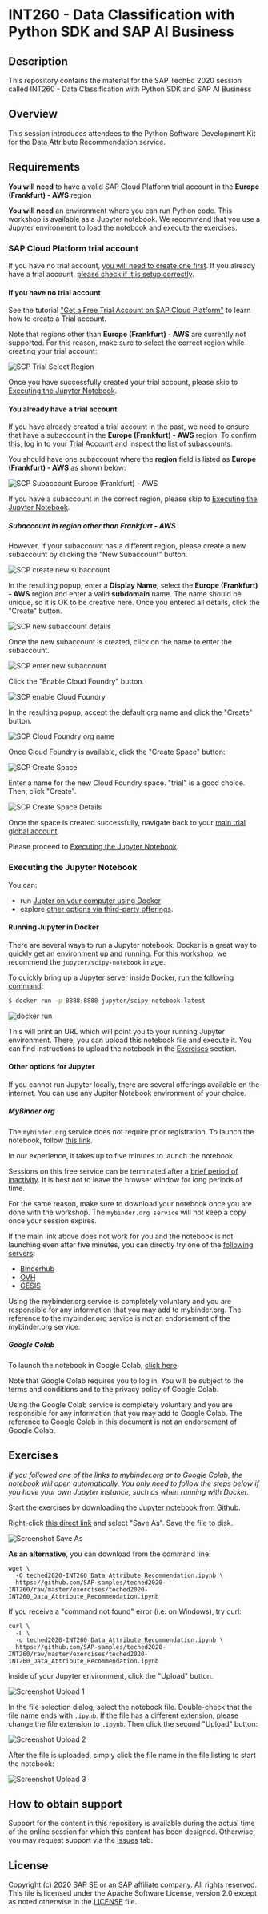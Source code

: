 # INT260 - Data Classification with Python SDK and SAP AI Business

## Description

This repository contains the material for the SAP TechEd 2020 session called
INT260 - Data Classification with Python SDK and SAP AI Business

## Overview

This session introduces attendees to the Python Software Development Kit
for the Data Attribute Recommendation service.

## Requirements

**You will need** to have a valid SAP Cloud Platform trial account in the
**Europe (Frankfurt) - AWS** region

**You will need** an environment where you can run Python code.
This workshop is available as a Jupyter notebook. We recommend that you use a Jupyter
environment to load the notebook and execute the exercises.

### SAP Cloud Platform trial account

If you have no trial account,
[you will need to create one first](#If-you-have-no-trial-account).
If you already have a trial account,
[please check if it is setup correctly](#you-already-have-a-trial-account).

#### If you have no trial account

See the tutorial
["Get a Free Trial Account on SAP Cloud Platform"](https://developers.sap.com/tutorials/hcp-create-trial-account.html)
to learn how to create a Trial account.

Note that regions other than
**Europe (Frankfurt) - AWS** are currently not supported. For this reason, make sure
to select the correct region while creating your trial account:

![SCP Trial Select Region](images/scp_trial_select_region.png)

Once you have successfully created your trial account, please skip
to [Executing the Jupyter Notebook](#Executing-the-Jupyter-Notebook).

#### You already have a trial account

If you have already created a trial account in the past, we need to
ensure that have a subaccount in the **Europe (Frankfurt) - AWS**
region. To confirm this, log in to your [Trial Account](https://cockpit.eu10.hana.ondemand.com/trial/)
and inspect the list of subaccounts.

You should have one subaccount where the **region** field is listed as
**Europe (Frankfurt) - AWS** as shown below:

![SCP Subaccount Europe (Frankfurt) -  AWS](images/scp_subaccount_frankfurt.png)

If you have a subaccount in the correct region, please skip
to [Executing the Jupyter Notebook](#Executing-the-Jupyter-Notebook).

##### Subaccount in region other than Frankfurt - AWS

However, if your subaccount has a different region, please create a new subaccount
by clicking the "New Subaccount" button.

![SCP create new subaccount](images/scp_create_new_subaccount.png)

In the resulting popup, enter a **Display Name**,
select the **Europe (Frankfurt) - AWS** region and enter
a valid **subdomain** name. The name should be unique, so it is OK
to be creative here. Once you entered all details, click the
"Create" button.

![SCP new subaccount details](images/scp_new_subaccount_details.png)

Once the new subaccount is created, click on the name to enter the
subaccount.

![SCP enter new subaccount](images/scp_select_new_subaccount.png)

Click the "Enable Cloud Foundry" button.

![SCP enable Cloud Foundry](images/scp_enable_cloud_foundry.png)

In the resulting popup, accept the default org name and click the "Create" button.

![SCP Cloud Foundry org name](images/scp_cloud_foundry_org_name.png)

Once Cloud Foundry is available, click the "Create Space" button:

![SCP Create Space](images/scp_create_space.png)

Enter a name for the new Cloud Foundry space. "trial" is a good choice.
Then, click "Create".

![SCP Create Space Details](images/scp_create_space_details.png)

Once the space is created successfully, navigate back to your [main
trial global account](https://cockpit.eu10.hana.ondemand.com/trial/).

Please proceed to [Executing the Jupyter Notebook](#Executing-the-Jupyter-Notebook).

### Executing the Jupyter Notebook

You can:

* run [Jupter on your computer using Docker](#Running-Jupyter-in-Docker)
* explore [other options via third-party offerings](#Other-options-for-Jupyter).

#### Running Jupyter in Docker

There are several ways to run a Jupyter notebook.
Docker is a great way to quickly get an environment up and running.
For this workshop, we recommend the `jupyter/scipy-notebook` image.

To quickly bring up a Jupyter server inside Docker,
[run the following command](https://jupyter-docker-stacks.readthedocs.io/en/latest/using/running.html):

```bash
$ docker run -p 8888:8888 jupyter/scipy-notebook:latest
```

![docker run](images/docker_run.png)

This will print an URL which will point you to your running Jupyter environment.
There, you can upload this notebook file and execute it. You can find instructions
to upload the notebook in the [Exercises](#exercises) section.

#### Other options for Jupyter

If you cannot run Jupyter locally, there are several offerings available on the
internet. You can use any Jupiter Notebook environment of your choice.

##### MyBinder.org

The `mybinder.org` service does not require prior registration. 
To launch the notebook, follow
[this link](https://mybinder.org/v2/gh/SAP-samples/teched2020-INT260/master?filepath=exercises%2Fteched2020-INT260_Data_Attribute_Recommendation.ipynb).

In our experience, it takes up to five minutes to launch the notebook. 

Sessions on this free service can be terminated after a [brief period
of inactivity](https://mybinder.readthedocs.io/en/latest/faq.html#how-long-will-my-binder-session-last).
It is best not to leave the browser window for long periods of time.

For the same reason, make sure to download your notebook once you are done with the
workshop. The `mybinder.org service` will not keep a copy once your session expires.

If the main link above does not work for you and the notebook is not launching
even after five minutes, you can directly try one of the [following servers](https://binderhub.readthedocs.io/en/latest/federation/federation.html):

* [Binderhub](https://gke.mybinder.org/v2/gh/SAP-samples/teched2020-INT260/master?filepath=exercises%2Fteched2020-INT260_Data_Attribute_Recommendation.ipynb)
* [OVH](https://ovh.mybinder.org/v2/gh/SAP-samples/teched2020-INT260/master?filepath=exercises%2Fteched2020-INT260_Data_Attribute_Recommendation.ipynb)
* [GESIS](https://notebooks.gesis.org/binder/v2/gh/SAP-samples/teched2020-INT260/master?filepath=exercises%2Fteched2020-INT260_Data_Attribute_Recommendation.ipynb)

Using the mybinder.org service is completely voluntary and you are responsible
for any information that you may add to mybinder.org. The reference to the mybinder.org
service is not an endorsement of the mybinder.org service.

##### Google Colab

To launch the notebook in Google Colab,
[click here](https://colab.research.google.com/github/SAP-samples/teched2020-INT260/blob/master/exercises/teched2020-INT260_Data_Attribute_Recommendation.ipynb).

Note that Google Colab requires you to log in. You will be subject
to the terms and conditions and to the privacy policy of Google Colab.

Using the Google Colab service is completely voluntary and you are responsible
for any information that you may add to Google Colab. The reference to Google Colab in
this document is not an endorsement of Google Colab. 

## Exercises

*If you followed one of the links to mybinder.org or to Google Colab, the notebook
will open automatically. You only need to follow the steps below if you have your
own Jupyter instance, such as when running with Docker.*

Start the exercises by downloading the
[Jupyter notebook from Github](https://github.com/SAP-samples/teched2020-INT260/blob/master/exercises/teched2020-INT260_Data_Attribute_Recommendation.ipynb).

Right-click [this direct link](https://github.com/SAP-samples/teched2020-INT260/raw/master/exercises/teched2020-INT260_Data_Attribute_Recommendation.ipynb)
and select "Save As". Save the file to disk.

![Screenshot Save As](images/save_as.png)

**As an alternative**, you can download from the command line:

```shell script
wget \
  -O teched2020-INT260_Data_Attribute_Recommendation.ipynb \
  https://github.com/SAP-samples/teched2020-INT260/raw/master/exercises/teched2020-INT260_Data_Attribute_Recommendation.ipynb
```

If you receive a "command not found" error (i.e. on Windows), try curl:

```shell script
curl \
  -L \
  -o teched2020-INT260_Data_Attribute_Recommendation.ipynb \
  https://github.com/SAP-samples/teched2020-INT260/raw/master/exercises/teched2020-INT260_Data_Attribute_Recommendation.ipynb
```

Inside of your Jupyter environment, click the "Upload" button.

![Screenshot Upload 1](images/upload-1.png)

In the file selection dialog, select the notebook file. Double-check that the
file name ends with `.ipynb`. If the file has a different extension, please change
the file extension to `.ipynb`. Then click the second "Upload" button:

![Screenshot Upload 2](images/upload-2.png)

After the file is uploaded, simply click the file name in the file listing to start the
notebook:

![Screenshot Upload 3](images/upload-3.png)

## How to obtain support

Support for the content in this repository is available during the actual time of the
online session for which this content has been designed. Otherwise, you may request
support via the [Issues](../../issues) tab.

## License

Copyright (c) 2020 SAP SE or an SAP affiliate company. All rights reserved. This file is licensed under the Apache Software License, version 2.0 except as noted otherwise in the [LICENSE](LICENSES/Apache-2.0.txt) file.

